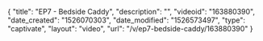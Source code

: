 {
    "title": "EP7 - Bedside Caddy",
    "description": "",
    "videoid": "163880390",
    "date_created": "1526070303",
    "date_modified": "1526573497",
    "type": "captivate",
    "layout": "video",
    "url": "\/v\/ep7-bedside-caddy\/163880390"
}